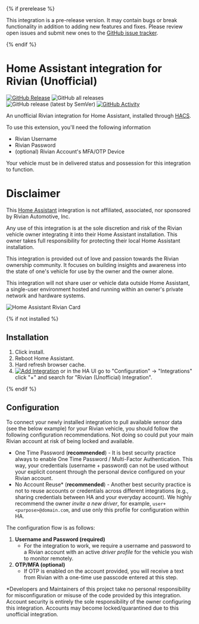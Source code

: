 {% if prerelease %}

This integration is a pre-release version.
It may contain bugs or break functionality in addition to adding new features and fixes. Please review open issues and submit new ones to the [GitHub issue tracker](https://github.com/bretterer/home-assistant-rivian/issues).

{% endif %}

# Home Assistant integration for Rivian (Unofficial)
[![GitHub Release][releases-shield]][releases]
![GitHub all releases][download-all]
![GitHub release (latest by SemVer)][download-latest]
[![GitHub Activity][commits-shield]][commits]


An unofficial Rivian integration for Home Assistant, installed through [HACS](https://hacs.xyz/docs/setup/download).

To use this extension, you'll need the following information
 - Rivian Username
 - Rivian Password
 - (optional) Rivian Account's MFA/OTP Device

Your vehicle must be in delivered status and possession for this integration to function.

# Disclaimer
This [Home Assistant](https://www.home-assistant.io/) integration is not affiliated, associated, nor sponsored by Rivian Automotive, Inc.

Any use of this integration is at the sole discretion and risk of the Rivian vehicle owner integrating it into their Home Assistant installation. This owner takes full responsibility for protecting their local Home Assistant installation.

This integration is provided out of love and passion towards the Rivian ownership community. It focuses on building insights and awareness into the state of one's vehicle for use by the owner and the owner alone.

This integration will not share user or vehicle data outside Home Assistant, a single-user environment hosted and running within an owner's private network and hardware systems.

![Home Assistant Rivian Card](.github/images/home_assistant_rivian_entity_card.png)

{% if not installed %}

## Installation

1. Click install.
2. Reboot Home Assistant.
3. Hard refresh browser cache.
4. [![Add Integration][add-integration-badge]][add-integration] or in the HA UI go to "Configuration" -> "Integrations" click "+" and search for "Rivian (Unofficial) Integration".

{% endif %}

## Configuration

To connect your newly installed integration to pull available sensor data (see the below example) for your Rivian vehicle, you should follow the following configuration recommendations. Not doing so could put your main Rivian account at risk of being locked and available.

* One Time Password (**recommended**) - It is best security practice always to enable One Time Password / Multi-Factor Authentication. This way, your credentials (username + password) can not be used without your explicit consent through the personal device configured on your Rivian account.
* No Account Reuse* (**recommended**) - Another best security practice is not to reuse accounts or credentials across different integrations (e.g., sharing credentials between HA and your everyday account). We highly recommend the owner *invite a new driver*, for example, `user+<purpose>@domain.com`, and use only this profile for configuration within HA.

The configuration flow is as follows:

1. **Username and Password (required)**
   - For the integration to work, we require a username and password to a Rivian account with an active *driver profile* for the vehicle you wish to monitor remotely. 
2. **OTP/MFA (optional)**
   - If OTP is enabled on the account provided, you will receive a text from Rivian with a one-time use passcode entered at this step.

*Developers and Maintainers of this project take no personal responsibility for misconfiguration or misuse of the code provided by this integration. Account security is entirely the sole responsibility of the owner configuring this integration. Accounts may become locked/quarantined due to this unofficial integration.

[commits-shield]: https://img.shields.io/github/commit-activity/w/bretterer/home-assistant-rivian?style=flat-square
[commits]: https://github.com/bretterer/home-assistant-rivian/commits/main
[releases-shield]: https://img.shields.io/github/release/bretterer/home-assistant-rivian.svg?style=flat-square
[releases]: https://github.com/bretterer/home-assistant-rivian/releases
[download-all]: https://img.shields.io/github/downloads/bretterer/home-assistant-rivian/total?style=flat-square
[download-latest]: https://img.shields.io/github/downloads/bretterer/home-assistant-rivian/latest/total?style=flat-square
[add-integration]: https://my.home-assistant.io/redirect/config_flow_start?domain=rivian
[add-integration-badge]: https://my.home-assistant.io/badges/config_flow_start.svg
[rivian-discord]: https://discord.gg/jEc5RUPd
